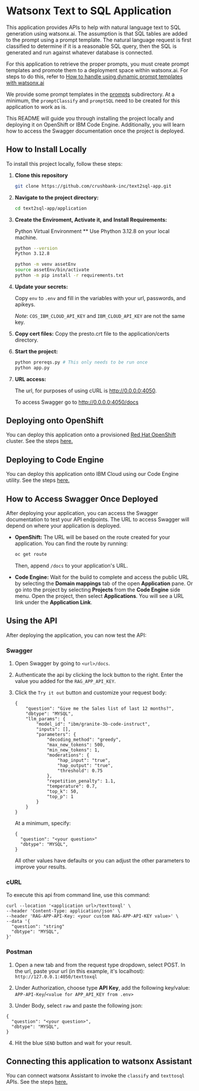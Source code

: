 # Watsonx Text to SQL Application

This application provides APIs to help with natural language text to SQL generation using watsonx.ai. The assumption is that SQL tables are added to the prompt using a prompt template.  The natural language request is first classified to determine if it is a reasonable SQL query, then the SQL is generated and run against whatever database is connected. 

For this application to retrieve the proper prompts, you must create prompt templates and promote them to a deployment space within watsonx.ai.  For steps to do this, refer to [How to handle using dynamic prompt templates with watsonx.ai](./dynamic_templates.md)

We provide some prompt templates in the [prompts](./prompts) subdirectory.  At a minimum, the `promptClassify` and `promptSQL` need to be created for this application to work as is. 

This README will guide you through installing the project locally and deploying it on OpenShift or IBM Code Engine. Additionally, you will learn how to access the Swagger documentation once the project is deployed.

## How to Install Locally

To install this project locally, follow these steps:

1. **Clone this repository**

    ```bash
    git clone https://github.com/crushbank-inc/text2sql-app.git
    ```

1. **Navigate to the project directory:**

    ```bash
    cd text2sql-app/application
    ```

1. **Create the Enviroment, Activate it, and Install Requirements:**

    Python Virtual Environment 
    ** Use Phython 3.12.8 on your local machine.
    ```bash
    python --version
    Python 3.12.8
    ```

    ```bash
    python -m venv assetEnv
    source assetEnv/bin/activate
    python -m pip install -r requirements.txt
    ```

1. **Update your secrets:**

    Copy `env` to `.env` and fill in the variables with your url, passwords, and apikeys.

    *Note*: `COS_IBM_CLOUD_API_KEY` and `IBM_CLOUD_API_KEY` are not the same key. 

2. **Copy cert files:**
    Copy the presto.crt file to the application/certs directory.

1. **Start the project:**

    ```bash
    python prereqs.py # This only needs to be run once
    python app.py
    ```

1. **URL access:**

    The url, for purposes of using cURL is http://0.0.0.0:4050.

    To access Swagger go to http://0.0.0.0:4050/docs

## Deploying onto OpenShift

You can deploy this application onto a provisioned [Red Hat OpenShift](https://cloud.ibm.com/docs/openshift?topic=openshift-getting-started) cluster. See the steps [here.](./openshift-setup/README.md)

## Deploying to Code Engine

You can deploy this application onto IBM Cloud using our Code Engine utility. See the steps [here.](./code-engine-setup/README.md)

## How to Access Swagger Once Deployed

After deploying your application, you can access the Swagger documentation to test your API endpoints. The URL to access Swagger will depend on where your application is deployed.

- **OpenShift:** The URL will be based on the route created for your application. You can find the route by running:

    ```bash
    oc get route
    ```

    Then, append `/docs` to your application's URL.

- **Code Engine:** Wait for the build to complete and access the public URL by selecting the **Domain mappings** tab of the open **Application** pane.  Or go into the project by selecting **Projects** from the **Code Engine** side menu. Open the project, then select **Applications**. You will see a URL link under the **Application Link**.

## Using the API

After deploying the application, you can now test the API: 

### Swagger

1. Open Swagger by going to `<url>/docs`.

2. Authenticate the api by clicking the lock button to the right.  Enter the value you added for the `RAG_APP_API_KEY`.

3. Click the `Try it out` button and customize your request body:
    ```
    {
        "question": "Give me the Sales list of last 12 months?",
        "dbtype": "MYSQL",
        "llm_params": {
            "model_id": "ibm/granite-3b-code-instruct",
            "inputs": [],
            "parameters": {
                "decoding_method": "greedy",
                "max_new_tokens": 500,
                "min_new_tokens": 1,
                "moderations": {
                    "hap_input": "true",
                    "hap_output": "true",
                    "threshold": 0.75
                },
                "repetition_penalty": 1.1,
                "temperature": 0.7,
                "top_k": 50,
                "top_p": 1
            }
        }
    }
    ```

    At a minimum, specify:
    ```
    {
      "question": "<your question>"
      "dbtype": "MYSQL",
    }
    ```
    All other values have defaults or you can adjust the other parameters to improve your results.
   
### cURL

To execute this api from command line, use this command: 
```
curl --location '<application url>/texttoxql' \
--header 'Content-Type: application/json' \
--header 'RAG-APP-API-Key: <your custom RAG-APP-API-KEY value>' \
--data '{
  "question": "string"
  "dbtype": "MYSQL",
}'
```
### Postman

1. Open a new tab and from the request type dropdown, select POST. In the url, paste your url (in this example, it's localhost): `http://127.0.0.1:4050/texttoxql`

2. Under Authorization, choose type **API Key**, add the following key/value: `APP-API-Key`/`<value for APP_API_KEY from .env>`

3. Under Body, select `raw` and paste the following json:
```
{
  "question": "<your question>",
  "dbtype": "MYSQL",
}
```
4. Hit the blue `SEND` button and wait for your result.

## Connecting this application to watsonx Assistant

You can connect watsonx Assistant to invoke the `classify` and `texttosql` APIs. See the steps [here.](./watsonx-assistant-setup/README.md)

